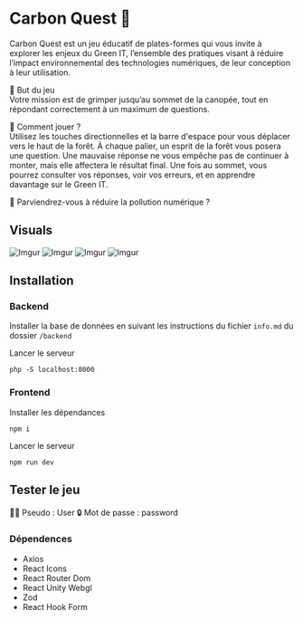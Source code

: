 # Carbon Quest 🤖

Carbon Quest est un jeu éducatif de plates-formes qui vous invite à explorer les enjeux du Green IT, l’ensemble des pratiques visant à réduire l’impact environnemental des technologies numériques, de leur conception à leur utilisation.

🎯 But du jeu<br />
Votre mission est de grimper jusqu’au sommet de la canopée, tout en répondant correctement à un maximum de questions.

👾 Comment jouer ?<br />
Utilisez les touches directionnelles et la barre d'espace pour vous déplacer vers le haut de la forêt.
À chaque palier, un esprit de la forêt vous posera une question.
Une mauvaise réponse ne vous empêche pas de continuer à monter, mais elle affectera le résultat final.
Une fois au sommet, vous pourrez consulter vos réponses, voir vos erreurs, et en apprendre davantage sur le Green IT.

💪 Parviendrez-vous à réduire la pollution numérique ?


## Visuals

![Imgur](https://tinyurl.com/bd2da62c)
![Imgur](https://tinyurl.com/yzjzudkw)
![Imgur](https://tinyurl.com/45rrddxc)
![Imgur](https://tinyurl.com/2yemrhrp)


## Installation
### Backend
Installer la base de données en suivant les instructions du fichier `info.md` du dossier `/backend`

Lancer le serveur
```
php -S localhost:8000
 ```


 ### Frontend
Installer les dépendances
 ```
 npm i
 ```

Lancer le serveur
 ```
 npm run dev
 ```

## Tester le jeu
👩‍💻 Pseudo : User
🔒 Mot de passe : password

 ### Dépendences
* Axios
* React Icons
* React Router Dom
* React Unity Webgl
* Zod
* React Hook Form
